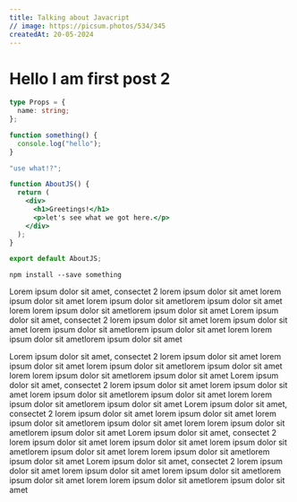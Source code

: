```yaml
---
title: Talking about Javacript
// image: https://picsum.photos/534/345
createdAt: 20-05-2024
---
```


# Hello I am first post 2

```typescript
type Props = {
  name: string;
};

function something() {
  console.log("hello");
}
```

```jsx
"use what!?";

function AboutJS() {
  return (
    <div>
      <h1>Greetings!</h1>
      <p>let's see what we got here.</p>
    </div>
  );
}

export default AboutJS;
```

```console
npm install --save something
```

Lorem ipsum dolor sit amet, consectet 2 lorem ipsum dolor sit amet lorem ipsum dolor sit amet lorem ipsum dolor sit ametlorem ipsum dolor sit amet lorem lorem ipsum dolor sit ametlorem ipsum dolor sit amet
Lorem ipsum dolor sit amet, consectet 2 lorem ipsum dolor sit amet lorem ipsum dolor sit amet lorem ipsum dolor sit ametlorem ipsum dolor sit amet lorem lorem ipsum dolor sit ametlorem ipsum dolor sit amet

Lorem ipsum dolor sit amet, consectet 2 lorem ipsum dolor sit amet lorem ipsum dolor sit amet lorem ipsum dolor sit ametlorem ipsum dolor sit amet lorem lorem ipsum dolor sit ametlorem ipsum dolor sit amet
Lorem ipsum dolor sit amet, consectet 2 lorem ipsum dolor sit amet lorem ipsum dolor sit amet lorem ipsum dolor sit ametlorem ipsum dolor sit amet lorem lorem ipsum dolor sit ametlorem ipsum dolor sit amet
Lorem ipsum dolor sit amet, consectet 2 lorem ipsum dolor sit amet lorem ipsum dolor sit amet lorem ipsum dolor sit ametlorem ipsum dolor sit amet lorem lorem ipsum dolor sit ametlorem ipsum dolor sit amet
Lorem ipsum dolor sit amet, consectet 2 lorem ipsum dolor sit amet lorem ipsum dolor sit amet lorem ipsum dolor sit ametlorem ipsum dolor sit amet lorem lorem ipsum dolor sit ametlorem ipsum dolor sit amet
Lorem ipsum dolor sit amet, consectet 2 lorem ipsum dolor sit amet lorem ipsum dolor sit amet lorem ipsum dolor sit ametlorem ipsum dolor sit amet lorem lorem ipsum dolor sit ametlorem ipsum dolor sit amet
